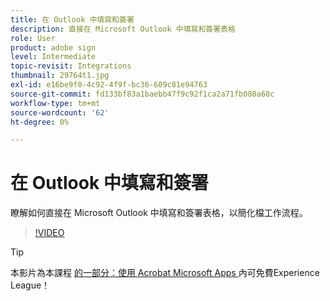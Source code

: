 ```yaml
---
title: 在 Outlook 中填寫和簽署
description: 直接在 Microsoft Outlook 中填寫和簽署表格
role: User
product: adobe sign
level: Intermediate
topic-revisit: Integrations
thumbnail: 29764t1.jpg
exl-id: e16be9f0-4c92-4f9f-bc36-609c81e94763
source-git-commit: fd133bf83a1baebb47f9c92f1ca2a71fb080a68c
workflow-type: tm+mt
source-wordcount: '62'
ht-degree: 0%

---
```


# 在 Outlook 中填寫和簽署

瞭解如何直接在 Microsoft Outlook 中填寫和簽署表格，以簡化檔工作流程。

>[!VIDEO](https://video.tv.adobe.com/v/344947?hidetitle=true)

>[!TIP]
>
>本影片為本課程 [ 的一部分：使用 Acrobat Microsoft Apps ](https://experienceleague.adobe.com/?recommended=Sign-U-1-2020.2) 內可免費Experience League！
